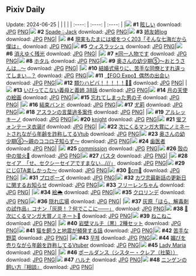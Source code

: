 ## Pixiv Daily
Update: 2024-06-25
|      |      |      |
| :----: | :----: | :----: |
|![](https://pixiv.microyu.workers.dev/c/240x480/img-master/img/2024/06/23/00/00/09/119878863_p0_master1200.jpg) **#1** [眩しい](https://www.pixiv.net/artworks/119878863) download: [JPG](https://pixiv.microyu.workers.dev/img-original/img/2024/06/23/00/00/09/119878863_p0.jpg) [PNG](https://pixiv.microyu.workers.dev/img-original/img/2024/06/23/00/00/09/119878863_p0.png)|![](https://pixiv.microyu.workers.dev/c/240x480/img-master/img/2024/06/23/00/29/14/119880270_p0_master1200.jpg) **#2** [Spade♤Jack](https://www.pixiv.net/artworks/119880270) download: [JPG](https://pixiv.microyu.workers.dev/img-original/img/2024/06/23/00/29/14/119880270_p0.jpg) [PNG](https://pixiv.microyu.workers.dev/img-original/img/2024/06/23/00/29/14/119880270_p0.png)|![](https://pixiv.microyu.workers.dev/c/240x480/img-master/img/2024/06/23/17/17/55/119899998_p0_master1200.jpg) **#3** [姉友姉log](https://www.pixiv.net/artworks/119899998) download: [JPG](https://pixiv.microyu.workers.dev/img-original/img/2024/06/23/17/17/55/119899998_p0.jpg) [PNG](https://pixiv.microyu.workers.dev/img-original/img/2024/06/23/17/17/55/119899998_p0.png)|
|![](https://pixiv.microyu.workers.dev/c/240x480/img-master/img/2024/06/23/18/00/55/119901318_p0_master1200.jpg) **#4** [現実もたまには嘘をつく203「そんな七海だから僕は」](https://www.pixiv.net/artworks/119901318) download: [JPG](https://pixiv.microyu.workers.dev/img-original/img/2024/06/23/18/00/55/119901318_p0.jpg) [PNG](https://pixiv.microyu.workers.dev/img-original/img/2024/06/23/18/00/55/119901318_p0.png)|![](https://pixiv.microyu.workers.dev/c/240x480/img-master/img/2024/06/23/01/02/02/119881346_p0_master1200.jpg) **#5** [ウィスラッシュ](https://www.pixiv.net/artworks/119881346) download: [JPG](https://pixiv.microyu.workers.dev/img-original/img/2024/06/23/01/02/02/119881346_p0.jpg) [PNG](https://pixiv.microyu.workers.dev/img-original/img/2024/06/23/01/02/02/119881346_p0.png)|![](https://pixiv.microyu.workers.dev/c/240x480/img-master/img/2024/06/24/00/00/49/119915880_p0_master1200.jpg) **#6** [消えゆく残光](https://www.pixiv.net/artworks/119915880) download: [JPG](https://pixiv.microyu.workers.dev/img-original/img/2024/06/24/00/00/49/119915880_p0.jpg) [PNG](https://pixiv.microyu.workers.dev/img-original/img/2024/06/24/00/00/49/119915880_p0.png)|
|![](https://pixiv.microyu.workers.dev/c/240x480/img-master/img/2024/06/23/11/27/35/119891200_p0_master1200.jpg) **#7** [※同一人物です](https://www.pixiv.net/artworks/119891200) download: [JPG](https://pixiv.microyu.workers.dev/img-original/img/2024/06/23/11/27/35/119891200_p0.jpg) [PNG](https://pixiv.microyu.workers.dev/img-original/img/2024/06/23/11/27/35/119891200_p0.png)|![](https://pixiv.microyu.workers.dev/c/240x480/img-master/img/2024/06/24/00/00/38/119915858_p0_master1200.jpg) **#8** [ホタル](https://www.pixiv.net/artworks/119915858) download: [JPG](https://pixiv.microyu.workers.dev/img-original/img/2024/06/24/00/00/38/119915858_p0.jpg) [PNG](https://pixiv.microyu.workers.dev/img-original/img/2024/06/24/00/00/38/119915858_p0.png)|![](https://pixiv.microyu.workers.dev/c/240x480/img-master/img/2024/06/23/00/07/34/119879504_p0_master1200.jpg) **#9** [奥さんの幼少期⑤〜おとうさんは…〜](https://www.pixiv.net/artworks/119879504) download: [JPG](https://pixiv.microyu.workers.dev/img-original/img/2024/06/23/00/07/34/119879504_p0.jpg) [PNG](https://pixiv.microyu.workers.dev/img-original/img/2024/06/23/00/07/34/119879504_p0.png)|
|![](https://pixiv.microyu.workers.dev/c/240x480/img-master/img/2024/06/24/11/18/31/119926839_p0_master1200.jpg) **#10** [結婚式帰りに、苦手な同僚とすれ違ってしまい…？](https://www.pixiv.net/artworks/119926839) download: [JPG](https://pixiv.microyu.workers.dev/img-original/img/2024/06/24/11/18/31/119926839_p0.jpg) [PNG](https://pixiv.microyu.workers.dev/img-original/img/2024/06/24/11/18/31/119926839_p0.png)|![](https://pixiv.microyu.workers.dev/c/240x480/img-master/img/2024/06/23/17/27/57/119900345_p0_master1200.jpg) **#11** [【FGO Expo】偶然の出会い](https://www.pixiv.net/artworks/119900345) download: [JPG](https://pixiv.microyu.workers.dev/img-original/img/2024/06/23/17/27/57/119900345_p0.jpg) [PNG](https://pixiv.microyu.workers.dev/img-original/img/2024/06/23/17/27/57/119900345_p0.png)|![](https://pixiv.microyu.workers.dev/c/240x480/img-master/img/2024/06/24/00/00/02/119915727_p0_master1200.jpg) **#12** [類ｸﾝハピバ！！！！！🎂🎉](https://www.pixiv.net/artworks/119915727) download: [JPG](https://pixiv.microyu.workers.dev/img-original/img/2024/06/24/00/00/02/119915727_p0.jpg) [PNG](https://pixiv.microyu.workers.dev/img-original/img/2024/06/24/00/00/02/119915727_p0.png)|
|![](https://pixiv.microyu.workers.dev/c/240x480/img-master/img/2024/06/24/01/56/13/119919593_p0_master1200.jpg) **#13** [いびってこない義母と義姉  38話](https://www.pixiv.net/artworks/119919593) download: [JPG](https://pixiv.microyu.workers.dev/img-original/img/2024/06/24/01/56/13/119919593_p0.jpg) [PNG](https://pixiv.microyu.workers.dev/img-original/img/2024/06/24/01/56/13/119919593_p0.png)|![](https://pixiv.microyu.workers.dev/c/240x480/img-master/img/2024/06/23/00/00/01/119878816_p0_master1200.jpg) **#14** [月の天使の絵画](https://www.pixiv.net/artworks/119878816) download: [JPG](https://pixiv.microyu.workers.dev/img-original/img/2024/06/23/00/00/01/119878816_p0.jpg) [PNG](https://pixiv.microyu.workers.dev/img-original/img/2024/06/23/00/00/01/119878816_p0.png)|![](https://pixiv.microyu.workers.dev/c/240x480/img-master/img/2024/06/23/18/33/35/119902559_p0_master1200.jpg) **#15** [忘れてしまった男の子](https://www.pixiv.net/artworks/119902559) download: [JPG](https://pixiv.microyu.workers.dev/img-original/img/2024/06/23/18/33/35/119902559_p0.jpg) [PNG](https://pixiv.microyu.workers.dev/img-original/img/2024/06/23/18/33/35/119902559_p0.png)|
|![](https://pixiv.microyu.workers.dev/c/240x480/img-master/img/2024/06/23/20/11/40/119906070_p0_master1200.jpg) **#16** [結束バンド](https://www.pixiv.net/artworks/119906070) download: [JPG](https://pixiv.microyu.workers.dev/img-original/img/2024/06/23/20/11/40/119906070_p0.jpg) [PNG](https://pixiv.microyu.workers.dev/img-original/img/2024/06/23/20/11/40/119906070_p0.png)|![](https://pixiv.microyu.workers.dev/c/240x480/img-master/img/2024/06/23/18/31/24/119902500_p0_master1200.jpg) **#17** [尤莉](https://www.pixiv.net/artworks/119902500) download: [JPG](https://pixiv.microyu.workers.dev/img-original/img/2024/06/23/18/31/24/119902500_p0.jpg) [PNG](https://pixiv.microyu.workers.dev/img-original/img/2024/06/23/18/31/24/119902500_p0.png)|![](https://pixiv.microyu.workers.dev/c/240x480/img-master/img/2024/06/23/06/30/45/119886265_p0_master1200.jpg) **#18** [アスランの言葉過多案件](https://www.pixiv.net/artworks/119886265) download: [JPG](https://pixiv.microyu.workers.dev/img-original/img/2024/06/23/06/30/45/119886265_p0.jpg) [PNG](https://pixiv.microyu.workers.dev/img-original/img/2024/06/23/06/30/45/119886265_p0.png)|
|![](https://pixiv.microyu.workers.dev/c/240x480/img-master/img/2024/06/23/03/09/37/119883999_p0_master1200.jpg) **#19** [アルレッキーノ](https://www.pixiv.net/artworks/119883999) download: [JPG](https://pixiv.microyu.workers.dev/img-original/img/2024/06/23/03/09/37/119883999_p0.jpg) [PNG](https://pixiv.microyu.workers.dev/img-original/img/2024/06/23/03/09/37/119883999_p0.png)|![](https://pixiv.microyu.workers.dev/c/240x480/img-master/img/2024/06/23/17/24/04/119900216_p0_master1200.jpg) **#20** [knight](https://www.pixiv.net/artworks/119900216) download: [JPG](https://pixiv.microyu.workers.dev/img-original/img/2024/06/23/17/24/04/119900216_p0.jpg) [PNG](https://pixiv.microyu.workers.dev/img-original/img/2024/06/23/17/24/04/119900216_p0.png)|![](https://pixiv.microyu.workers.dev/c/240x480/img-master/img/2024/06/23/00/00/07/119878850_p0_master1200.jpg) **#21** [蛍フォンテーヌ衣装if](https://www.pixiv.net/artworks/119878850) download: [JPG](https://pixiv.microyu.workers.dev/img-original/img/2024/06/23/00/00/07/119878850_p0.jpg) [PNG](https://pixiv.microyu.workers.dev/img-original/img/2024/06/23/00/00/07/119878850_p0.png)|
|![](https://pixiv.microyu.workers.dev/c/240x480/img-master/img/2024/06/23/21/16/59/119908653_p0_master1200.jpg) **#22** [次にくるマンガ大賞にノミネートされながら年齢を詐称してるVtub](https://www.pixiv.net/artworks/119908653) download: [JPG](https://pixiv.microyu.workers.dev/img-original/img/2024/06/23/21/16/59/119908653_p0.jpg) [PNG](https://pixiv.microyu.workers.dev/img-original/img/2024/06/23/21/16/59/119908653_p0.png)|![](https://pixiv.microyu.workers.dev/c/240x480/img-master/img/2024/06/24/00/06/21/119916319_p0_master1200.jpg) **#23** [奥さんの幼少期⑥〜親のココロ子知らず〜](https://www.pixiv.net/artworks/119916319) download: [JPG](https://pixiv.microyu.workers.dev/img-original/img/2024/06/24/00/06/21/119916319_p0.jpg) [PNG](https://pixiv.microyu.workers.dev/img-original/img/2024/06/24/00/06/21/119916319_p0.png)|![](https://pixiv.microyu.workers.dev/c/240x480/img-master/img/2024/06/23/00/26/29/119880188_p0_master1200.jpg) **#24** [歯医者](https://www.pixiv.net/artworks/119880188) download: [JPG](https://pixiv.microyu.workers.dev/img-original/img/2024/06/23/00/26/29/119880188_p0.jpg) [PNG](https://pixiv.microyu.workers.dev/img-original/img/2024/06/23/00/26/29/119880188_p0.png)|
|![](https://pixiv.microyu.workers.dev/c/240x480/img-master/img/2024/06/24/09/09/18/119925210_p0_master1200.jpg) **#25** [commission](https://www.pixiv.net/artworks/119925210) download: [JPG](https://pixiv.microyu.workers.dev/img-original/img/2024/06/24/09/09/18/119925210_p0.jpg) [PNG](https://pixiv.microyu.workers.dev/img-original/img/2024/06/24/09/09/18/119925210_p0.png)|![](https://pixiv.microyu.workers.dev/c/240x480/img-master/img/2024/06/23/01/29/28/119882031_p0_master1200.jpg) **#26** [殻の中の蛍火🎨](https://www.pixiv.net/artworks/119882031) download: [JPG](https://pixiv.microyu.workers.dev/img-original/img/2024/06/23/01/29/28/119882031_p0.jpg) [PNG](https://pixiv.microyu.workers.dev/img-original/img/2024/06/23/01/29/28/119882031_p0.png)|![](https://pixiv.microyu.workers.dev/c/240x480/img-master/img/2024/06/23/20/24/26/119906514_p0_master1200.jpg) **#27** [パスタ](https://www.pixiv.net/artworks/119906514) download: [JPG](https://pixiv.microyu.workers.dev/img-original/img/2024/06/23/20/24/26/119906514_p0.jpg) [PNG](https://pixiv.microyu.workers.dev/img-original/img/2024/06/23/20/24/26/119906514_p0.png)|
|![](https://pixiv.microyu.workers.dev/c/240x480/img-master/img/2024/06/23/08/00/03/119887343_p0_master1200.jpg) **#28** [セイア　「せ、セクシーセイアですまない…///」](https://www.pixiv.net/artworks/119887343) download: [JPG](https://pixiv.microyu.workers.dev/img-original/img/2024/06/23/08/00/03/119887343_p0.jpg) [PNG](https://pixiv.microyu.workers.dev/img-original/img/2024/06/23/08/00/03/119887343_p0.png)|![](https://pixiv.microyu.workers.dev/c/240x480/img-master/img/2024/06/24/18/05/35/119933826_p0_master1200.jpg) **#29** [にじGTA楽しかった〜](https://www.pixiv.net/artworks/119933826) download: [JPG](https://pixiv.microyu.workers.dev/img-original/img/2024/06/24/18/05/35/119933826_p0.jpg) [PNG](https://pixiv.microyu.workers.dev/img-original/img/2024/06/24/18/05/35/119933826_p0.png)|![](https://pixiv.microyu.workers.dev/c/240x480/img-master/img/2024/06/23/20/57/04/119907726_p0_master1200.jpg) **#30** [🖤cm🤍](https://www.pixiv.net/artworks/119907726) download: [JPG](https://pixiv.microyu.workers.dev/img-original/img/2024/06/23/20/57/04/119907726_p0.jpg) [PNG](https://pixiv.microyu.workers.dev/img-original/img/2024/06/23/20/57/04/119907726_p0.png)|
|![](https://pixiv.microyu.workers.dev/c/240x480/img-master/img/2024/06/23/23/50/07/119915328_p0_master1200.jpg) **#31** [プロポーズ](https://www.pixiv.net/artworks/119915328) download: [JPG](https://pixiv.microyu.workers.dev/img-original/img/2024/06/23/23/50/07/119915328_p0.jpg) [PNG](https://pixiv.microyu.workers.dev/img-original/img/2024/06/23/23/50/07/119915328_p0.png)|![](https://pixiv.microyu.workers.dev/c/240x480/img-master/img/2024/06/23/18/00/13/119901331_p0_master1200.jpg) **#32** [カワ恋最新話の更新日に関するお知らせ](https://www.pixiv.net/artworks/119901331) download: [JPG](https://pixiv.microyu.workers.dev/img-original/img/2024/06/23/18/00/13/119901331_p0.jpg) [PNG](https://pixiv.microyu.workers.dev/img-original/img/2024/06/23/18/00/13/119901331_p0.png)|![](https://pixiv.microyu.workers.dev/c/240x480/img-master/img/2024/06/24/00/02/27/119916063_p0_master1200.jpg) **#33** [フリーレンちゃん](https://www.pixiv.net/artworks/119916063) download: [JPG](https://pixiv.microyu.workers.dev/img-original/img/2024/06/24/00/02/27/119916063_p0.jpg) [PNG](https://pixiv.microyu.workers.dev/img-original/img/2024/06/24/00/02/27/119916063_p0.png)|
|![](https://pixiv.microyu.workers.dev/c/240x480/img-master/img/2024/06/23/23/11/53/119913803_p0_master1200.jpg) **#34** [絵🌥](https://www.pixiv.net/artworks/119913803) download: [JPG](https://pixiv.microyu.workers.dev/img-original/img/2024/06/23/23/11/53/119913803_p0.jpg) [PNG](https://pixiv.microyu.workers.dev/img-original/img/2024/06/23/23/11/53/119913803_p0.png)|![](https://pixiv.microyu.workers.dev/c/240x480/img-master/img/2024/06/24/20/49/57/119938329_p0_master1200.jpg) **#35** [クロリンデ](https://www.pixiv.net/artworks/119938329) download: [JPG](https://pixiv.microyu.workers.dev/img-original/img/2024/06/24/20/49/57/119938329_p0.jpg) [PNG](https://pixiv.microyu.workers.dev/img-original/img/2024/06/24/20/49/57/119938329_p0.png)|![](https://pixiv.microyu.workers.dev/c/240x480/img-master/img/2024/06/23/17/43/15/119900781_p0_master1200.jpg) **#36** [隠れ広場](https://www.pixiv.net/artworks/119900781) download: [JPG](https://pixiv.microyu.workers.dev/img-original/img/2024/06/23/17/43/15/119900781_p0.jpg) [PNG](https://pixiv.microyu.workers.dev/img-original/img/2024/06/23/17/43/15/119900781_p0.png)|
|![](https://pixiv.microyu.workers.dev/c/240x480/img-master/img/2024/06/23/17/27/32/119900332_p0_master1200.jpg) **#37** [灰原「ほら、解毒剤の試作品」コナン「灰原！？何でここに───」](https://www.pixiv.net/artworks/119900332) download: [JPG](https://pixiv.microyu.workers.dev/img-original/img/2024/06/23/17/27/32/119900332_p0.jpg) [PNG](https://pixiv.microyu.workers.dev/img-original/img/2024/06/23/17/27/32/119900332_p0.png)|![](https://pixiv.microyu.workers.dev/c/240x480/img-master/img/2024/06/23/00/25/35/119880160_p0_master1200.jpg) **#38** [💜次にくるマンガ大賞ノミネート💜](https://www.pixiv.net/artworks/119880160) download: [JPG](https://pixiv.microyu.workers.dev/img-original/img/2024/06/23/00/25/35/119880160_p0.jpg) [PNG](https://pixiv.microyu.workers.dev/img-original/img/2024/06/23/00/25/35/119880160_p0.png)|![](https://pixiv.microyu.workers.dev/c/240x480/img-master/img/2024/06/23/05/51/27/119885810_p0_master1200.jpg) **#39** [ねこねこ](https://www.pixiv.net/artworks/119885810) download: [JPG](https://pixiv.microyu.workers.dev/img-original/img/2024/06/23/05/51/27/119885810_p0.jpg) [PNG](https://pixiv.microyu.workers.dev/img-original/img/2024/06/23/05/51/27/119885810_p0.png)|
|![](https://pixiv.microyu.workers.dev/c/240x480/img-master/img/2024/06/23/11/02/02/119890707_p0_master1200.jpg) **#40** [岩壁マルチ（黒）2種セット](https://www.pixiv.net/artworks/119890707) download: [JPG](https://pixiv.microyu.workers.dev/img-original/img/2024/06/23/11/02/02/119890707_p0.jpg) [PNG](https://pixiv.microyu.workers.dev/img-original/img/2024/06/23/11/02/02/119890707_p0.png)|![](https://pixiv.microyu.workers.dev/c/240x480/img-master/img/2024/06/23/19/28/03/119904364_p0_master1200.jpg) **#41** [猫を飼うと地震が頻発する話](https://www.pixiv.net/artworks/119904364) download: [JPG](https://pixiv.microyu.workers.dev/img-original/img/2024/06/23/19/28/03/119904364_p0.jpg) [PNG](https://pixiv.microyu.workers.dev/img-original/img/2024/06/23/19/28/03/119904364_p0.png)|![](https://pixiv.microyu.workers.dev/c/240x480/img-master/img/2024/06/24/17/56/37/119933490_p0_master1200.jpg) **#42** [苦手な野菜](https://www.pixiv.net/artworks/119933490) download: [JPG](https://pixiv.microyu.workers.dev/img-original/img/2024/06/24/17/56/37/119933490_p0.jpg) [PNG](https://pixiv.microyu.workers.dev/img-original/img/2024/06/24/17/56/37/119933490_p0.png)|
|![](https://pixiv.microyu.workers.dev/c/240x480/img-master/img/2024/06/24/15/38/54/119930976_p0_master1200.jpg) **#43** [무제](https://www.pixiv.net/artworks/119930976) download: [JPG](https://pixiv.microyu.workers.dev/img-original/img/2024/06/24/15/38/54/119930976_p0.jpg) [PNG](https://pixiv.microyu.workers.dev/img-original/img/2024/06/24/15/38/54/119930976_p0.png)|![](https://pixiv.microyu.workers.dev/c/240x480/img-master/img/2024/06/24/21/41/29/119940189_p0_master1200.jpg) **#44** [媚びを売りながら年齢を詐称してるVtuber](https://www.pixiv.net/artworks/119940189) download: [JPG](https://pixiv.microyu.workers.dev/img-original/img/2024/06/24/21/41/29/119940189_p0.jpg) [PNG](https://pixiv.microyu.workers.dev/img-original/img/2024/06/24/21/41/29/119940189_p0.png)|![](https://pixiv.microyu.workers.dev/c/240x480/img-master/img/2024/06/23/20/09/56/119906012_p0_master1200.jpg) **#45** [Lady Maria](https://www.pixiv.net/artworks/119906012) download: [JPG](https://pixiv.microyu.workers.dev/img-original/img/2024/06/23/20/09/56/119906012_p0.jpg) [PNG](https://pixiv.microyu.workers.dev/img-original/img/2024/06/23/20/09/56/119906012_p0.png)|
|![](https://pixiv.microyu.workers.dev/c/240x480/img-master/img/2024/06/23/07/15/39/119886788_p0_master1200.jpg) **#46** [ポールダンス（シスター・クレア（社築））](https://www.pixiv.net/artworks/119886788) download: [JPG](https://pixiv.microyu.workers.dev/img-original/img/2024/06/23/07/15/39/119886788_p0.jpg) [PNG](https://pixiv.microyu.workers.dev/img-original/img/2024/06/23/07/15/39/119886788_p0.png)|![](https://pixiv.microyu.workers.dev/c/240x480/img-master/img/2024/06/24/00/00/37/119915854_p0_master1200.jpg) **#47** [ハルナ](https://www.pixiv.net/artworks/119915854) download: [JPG](https://pixiv.microyu.workers.dev/img-original/img/2024/06/24/00/00/37/119915854_p0.jpg) [PNG](https://pixiv.microyu.workers.dev/img-original/img/2024/06/24/00/00/37/119915854_p0.png)|![](https://pixiv.microyu.workers.dev/c/240x480/img-master/img/2024/06/24/09/15/58/119925281_p0_master1200.jpg) **#48** [ニンゲンの飼い方『相談』](https://www.pixiv.net/artworks/119925281) download: [JPG](https://pixiv.microyu.workers.dev/img-original/img/2024/06/24/09/15/58/119925281_p0.jpg) [PNG](https://pixiv.microyu.workers.dev/img-original/img/2024/06/24/09/15/58/119925281_p0.png)|
